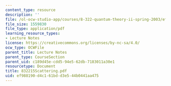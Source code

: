 ```yaml
---
content_type: resource
description: ''
file: /ol-ocw-studio-app/courses/8-322-quantum-theory-ii-spring-2003/ef988190d4c161bdd3e544b0441aa475_832215Scattering.pdf
file_size: 1559830
file_type: application/pdf
learning_resource_types:
- Lecture Notes
license: https://creativecommons.org/licenses/by-nc-sa/4.0/
ocw_type: OCWFile
parent_title: Lecture Notes
parent_type: CourseSection
parent_uid: c189d45e-cdd5-94e5-62db-7183011a30e1
resourcetype: Document
title: 832215Scattering.pdf
uid: ef988190-d4c1-61bd-d3e5-44b0441aa475
---
```

